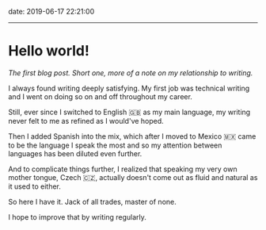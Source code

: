 date: 2019-06-17 22:21:00

---

# Hello world!

_The first blog post. Short one, more of a note on my relationship to writing._

I always found writing deeply satisfying. My first job was technical writing and I went on doing so on and off throughout my career.

Still, ever since I switched to English 🇬🇧 as my main language, my writing never felt to me as refined as I would've hoped.

Then I added Spanish into the mix, which after I moved to Mexico 🇲🇽 came to be the language I speak the most and so my attention between languages has been diluted even further.

And to complicate things further, I realized that speaking my very own mother tongue, Czech 🇨🇿, actually doesn't come out as fluid and natural as it used to either.

So here I have it. Jack of all trades, master of none.

I hope to improve that by writing regularly.
